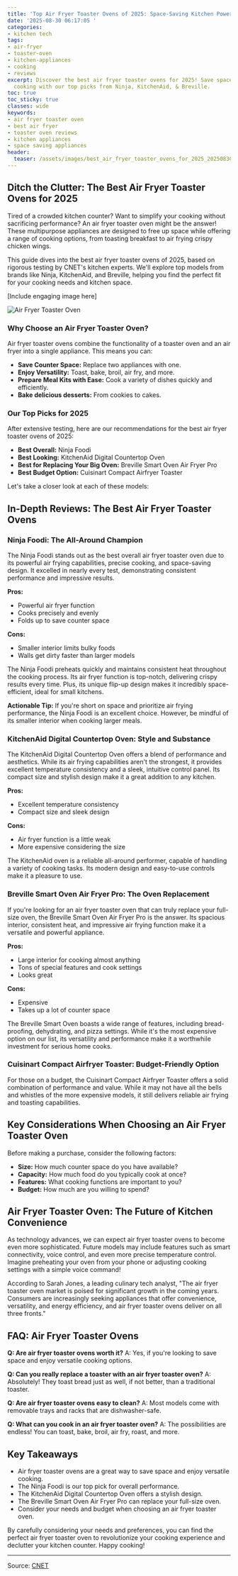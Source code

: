 ```yaml
---
title: 'Top Air Fryer Toaster Ovens of 2025: Space-Saving Kitchen Power!'
date: '2025-08-30 06:17:05 '
categories:
- kitchen tech
tags:
- air-fryer
- toaster-oven
- kitchen-appliances
- cooking
- reviews
excerpt: Discover the best air fryer toaster ovens for 2025! Save space & enjoy versatile
  cooking with our top picks from Ninja, KitchenAid, & Breville.
toc: true
toc_sticky: true
classes: wide
keywords:
- air fryer toaster oven
- best air fryer
- toaster oven reviews
- kitchen appliances
- space saving appliances
header:
  teaser: /assets/images/best_air_fryer_toaster_ovens_for_2025_20250830061705.jpg
---
```


## Ditch the Clutter: The Best Air Fryer Toaster Ovens for 2025

Tired of a crowded kitchen counter? Want to simplify your cooking without sacrificing performance? An air fryer toaster oven might be the answer! These multipurpose appliances are designed to free up space while offering a range of cooking options, from toasting breakfast to air frying crispy chicken wings. 

This guide dives into the best air fryer toaster ovens of 2025, based on rigorous testing by CNET's kitchen experts. We'll explore top models from brands like Ninja, KitchenAid, and Breville, helping you find the perfect fit for your cooking needs and kitchen space.

[Include engaging image here]

![Air Fryer Toaster Oven](https://www.cnet.com/a/img/resize/a8e3acfff2eaa4b3df573b1f74c80856e896e04c/hub/2021/07/14/e57b7b02-39d8-4fb9-801e-c066a54407a1/ovens-air-fryer-convection.jpg?auto=webp&fit=crop&height=614&width=1092)

### Why Choose an Air Fryer Toaster Oven?

Air fryer toaster ovens combine the functionality of a toaster oven and an air fryer into a single appliance. This means you can:

*   **Save Counter Space:** Replace two appliances with one.
*   **Enjoy Versatility:** Toast, bake, broil, air fry, and more.
*   **Prepare Meal Kits with Ease:** Cook a variety of dishes quickly and efficiently.
*   **Bake delicious desserts:** From cookies to cakes.

### Our Top Picks for 2025

After extensive testing, here are our recommendations for the best air fryer toaster ovens of 2025:

*   **Best Overall:** Ninja Foodi
*   **Best Looking:** KitchenAid Digital Countertop Oven
*   **Best for Replacing Your Big Oven:** Breville Smart Oven Air Fryer Pro
*   **Best Budget Option:** Cuisinart Compact Airfryer Toaster

Let's take a closer look at each of these models:

## In-Depth Reviews: The Best Air Fryer Toaster Ovens

### Ninja Foodi: The All-Around Champion

The Ninja Foodi stands out as the best overall air fryer toaster oven due to its powerful air frying capabilities, precise cooking, and space-saving design. It excelled in nearly every test, demonstrating consistent performance and impressive results.

**Pros:**

*   Powerful air fryer function
*   Cooks precisely and evenly
*   Folds up to save counter space

**Cons:**

*   Smaller interior limits bulky foods
*   Walls get dirty faster than larger models

The Ninja Foodi preheats quickly and maintains consistent heat throughout the cooking process. Its air fryer function is top-notch, delivering crispy results every time. Plus, its unique flip-up design makes it incredibly space-efficient, ideal for small kitchens.

**Actionable Tip:** If you're short on space and prioritize air frying performance, the Ninja Foodi is an excellent choice. However, be mindful of its smaller interior when cooking larger meals. 

### KitchenAid Digital Countertop Oven: Style and Substance

The KitchenAid Digital Countertop Oven offers a blend of performance and aesthetics. While its air frying capabilities aren't the strongest, it provides excellent temperature consistency and a sleek, intuitive control panel. Its compact size and stylish design make it a great addition to any kitchen.

**Pros:**

*   Excellent temperature consistency
*   Compact size and sleek design

**Cons:**

*   Air fryer function is a little weak
*   More expensive considering the size

The KitchenAid oven is a reliable all-around performer, capable of handling a variety of cooking tasks. Its modern design and easy-to-use controls make it a pleasure to use.

### Breville Smart Oven Air Fryer Pro: The Oven Replacement

If you're looking for an air fryer toaster oven that can truly replace your full-size oven, the Breville Smart Oven Air Fryer Pro is the answer. Its spacious interior, consistent heat, and impressive air frying function make it a versatile and powerful appliance.

**Pros:**

*   Large interior for cooking almost anything
*   Tons of special features and cook settings
*   Looks great

**Cons:**

*   Expensive
*   Takes up a lot of counter space

The Breville Smart Oven boasts a wide range of features, including bread-proofing, dehydrating, and pizza settings. While it's the most expensive option on our list, its versatility and performance make it a worthwhile investment for serious home cooks.

### Cuisinart Compact Airfryer Toaster: Budget-Friendly Option

For those on a budget, the Cuisinart Compact Airfryer Toaster offers a solid combination of performance and value. While it may not have all the bells and whistles of the more expensive models, it still delivers reliable air frying and toasting capabilities.

## Key Considerations When Choosing an Air Fryer Toaster Oven

Before making a purchase, consider the following factors:

*   **Size:** How much counter space do you have available?
*   **Capacity:** How much food do you typically cook at once?
*   **Features:** What cooking functions are important to you?
*   **Budget:** How much are you willing to spend?

## Air Fryer Toaster Oven: The Future of Kitchen Convenience

As technology advances, we can expect air fryer toaster ovens to become even more sophisticated. Future models may include features such as smart connectivity, voice control, and even more precise temperature control. Imagine preheating your oven from your phone or adjusting cooking settings with a simple voice command! 

According to Sarah Jones, a leading culinary tech analyst, "The air fryer toaster oven market is poised for significant growth in the coming years. Consumers are increasingly seeking appliances that offer convenience, versatility, and energy efficiency, and air fryer toaster ovens deliver on all three fronts."

## FAQ: Air Fryer Toaster Ovens

**Q: Are air fryer toaster ovens worth it?**
A: Yes, if you're looking to save space and enjoy versatile cooking options.

**Q: Can you really replace a toaster with an air fryer toaster oven?**
A: Absolutely! They toast bread just as well, if not better, than a traditional toaster.

**Q: Are air fryer toaster ovens easy to clean?**
A: Most models come with removable trays and racks that are dishwasher-safe.

**Q: What can you cook in an air fryer toaster oven?**
A: The possibilities are endless! You can toast, bake, broil, air fry, roast, and more.

## Key Takeaways

*   Air fryer toaster ovens are a great way to save space and enjoy versatile cooking.
*   The Ninja Foodi is our top pick for overall performance.
*   The KitchenAid Digital Countertop Oven offers a stylish design.
*   The Breville Smart Oven Air Fryer Pro can replace your full-size oven.
*   Consider your needs and budget when choosing an air fryer toaster oven.

By carefully considering your needs and preferences, you can find the perfect air fryer toaster oven to revolutionize your cooking experience and declutter your kitchen counter. Happy cooking!

---

Source: [CNET](https://www.cnet.com/home/kitchen-and-household/best-countertop-oven-and-air-fryer/#ftag=CAD590a51e)